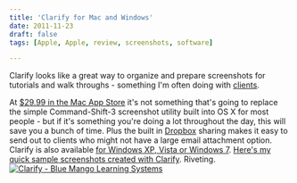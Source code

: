 ```yaml
---
title: 'Clarify for Mac and Windows'
date: 2011-11-23
draft: false
tags: [Apple, Apple, review, screenshots, software]

---
```


Clarify looks like a great way to organize and prepare screenshots for tutorials and walk throughs - something I'm often doing with [clients](http://lemonproductions.ca).

At [$29.99 in the Mac App Store](http://click.linksynergy.com/fs-bin/stat?id=6PFrOqNV4B8&offerid=146261&type=3&subid=0&tmpid=1826&RD_PARM1=http%253A%252F%252Fitunes.apple.com%252Fca%252Fapp%252Fclarify%252Fid455888980%253Fmt%253D12%2526uo%253D4%2526partnerId%253D30) it's not something that's going to replace the simple Command-Shift-3 screenshot utility built into OS X for most people - but if it's something you're doing a lot throughout the day, this will save you a bunch of time. Plus the built in [Dropbox](http://db.tt/czHe7sK) sharing makes it easy to send out to clients who might not have a large email attachment option. Clarify is also available [for Windows XP, Vista or Windows 7](http://www.bluemangolearning.com/clarify/download/). [Here's my quick sample screenshots created with Clarify](http://dl.dropbox.com/u/7872/Screenshots/2011-11-23-13h23m/index.html). Riveting. [![Clarify - Blue Mango Learning Systems](http://ax.phobos.apple.com.edgesuite.net/images/web/linkmaker/badge_macappstore-lrg.gif)](http://click.linksynergy.com/fs-bin/stat?id=6PFrOqNV4B8&offerid=146261&type=3&subid=0&tmpid=1826&RD_PARM1=http%253A%252F%252Fitunes.apple.com%252Fca%252Fapp%252Fclarify%252Fid455888980%253Fmt%253D12%2526uo%253D4%2526partnerId%253D30)